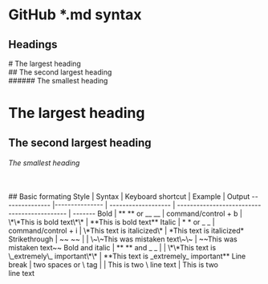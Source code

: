 # GitHub *.md syntax  
 
## Headings
\# The largest heading <br/>
\#\# The second largest heading <br/>
\#\#\#\#\#\# The smallest heading <br/>

# The largest heading
## The second largest heading
###### The smallest heading
<br/>
## Basic formating   
Style           |	Syntax         | Keyboard shortcut   | Example                                      | Output
--------------- |--------------- | ------------------- | -------------------------------------------- | -------
Bold            | ** ** or __ __ | command/control + b | \*\*This is bold text\*\*                    | **This is bold text** 
Italic          | * * or _ _     | command/control + i | \*This text is italicized\*                  | *This text is italicized*
Strikethrough   | ~~ ~~          |                     | \~\~This was mistaken text\~\~               | ~~This was mistaken text~~ 
Bold and italic | ** ** and _ _  |                     | \*\*This text is \_extremely\_ important\*\* | **This text is _extremely_ important**
Line break      | two spaces or \<br\/\> tag |                     | This is two \<br\/\> line text     | This is two <br/> line text
